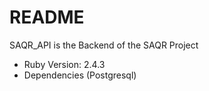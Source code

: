 # README

SAQR_API is the Backend of the SAQR Project

* Ruby Version: 2.4.3
* Dependencies (Postgresql)
